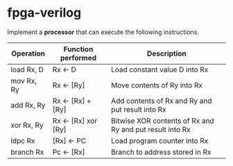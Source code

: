 # fpga-verilog

Implement a **processor** that can execute the following instructions.

| Operation  | Function performed | Description                                              |
| ---------- | ------------------ | -------------------------------------------------------- |
| load Rx, D | Rx ← D             | Load constant value D into Rx                            |
| mov Rx, Ry | Rx ← [Ry]          | Move contents of Ry into Rx                              |
| add Rx, Ry | Rx ← [Rx] + [Ry]   | Add contents of Rx and Ry and put result into Rx         |
| xor Rx, Ry | Rx ← [Rx] xor [Ry] | Bitwise XOR contents of Rx and Ry and put result into Rx |
| ldpc Rx    | [Rx] ← PC          | Load program counter into Rx                             |
| branch Rx  | Pc ← [Rx]          | Branch to address stored in Rx                           |



